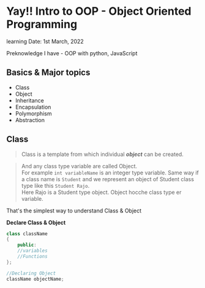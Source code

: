 # Yay!! Intro to OOP - Object Oriented Programming 

learning Date: 1st March, 2022

Preknowledge I have - OOP with python, JavaScript

## Basics & Major topics
* Class
* Object 
* Inheritance 
* Encapsulation 
* Polymorphism 
* Abstraction 


## Class 

> Class is a template from which individual ***object*** can be created.

> And any class type variable are called Object.  
For example `int variableName` is an integer type variable. Same way if a class name is `Student` and we represent an object of Student class type like this `Student Rajo`.   
Here Rajo is a Student type object.
Object hocche class type er variable.  

That's the simplest way to understand Class & Object   


**Declare Class & Object**


```cpp
class className
{
    public:
    //variables
    //Functions
};

//Declaring Object
className objectName;

```
